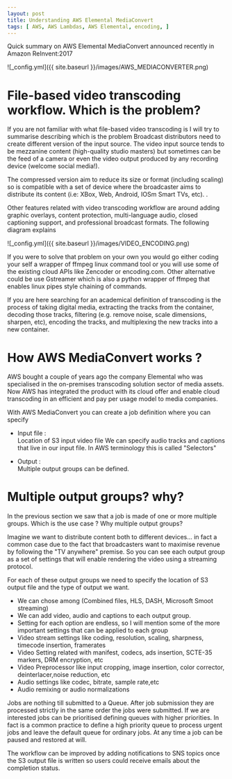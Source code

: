 ```yaml
---
layout: post
title: Understanding AWS Elemental MediaConvert
tags: [ AWS, AWS Lambdas, AWS Elemental, encoding, ]
---
```


Quick summary on AWS Elemental MediaConvert announced recently in Amazon ReInvent:2017

 ![_config.yml]({{ site.baseurl }}/images/AWS_MEDIACONVERTER.png)

# File-based video transcoding workflow. Which is the problem?

If you are not familiar with what file-based video transcoding is I will try to summarise describing which is the problem
Broadcast distributors need to create different version of the input source. The video input source tends to be mezzanine content (high-quality studio masters)
but sometimes can be the feed of a camera or even the video output produced by any recording device (welcome social media!).

The compressed version aim to reduce its size or format (including scaling) so is compatible with a set of device where the broadcaster
aims to distribute its content (i.e: XBox, Web, Android, IOSm Smart TVs, etc). .  

Other features related with video transcoding workflow are around adding graphic overlays, content protection, multi-language audio, closed captioning support, and professional broadcast formats. The following diagram explains

 ![_config.yml]({{ site.baseurl }}/images/VIDEO_ENCODING.png)

If you were to solve that problem on your own you would go either coding your self a wrapper of ffmpeg linux command tool or you will use
some of the existing cloud APIs like Zencoder or encoding.com. Other alternative could be use Gstreamer which is also a python wrapper of ffmpeg that enables
linux pipes style chaining of commands.

If you are here searching for an academical definition of transcoding is the process of taking digital media, extracting the tracks from the container, decoding those tracks, filtering (e.g. remove noise, scale dimensions, sharpen, etc), encoding the tracks, and multiplexing the new tracks into a new container.  

# How AWS MediaConvert works ?

AWS bought a couple of years ago the company Elemental who was specialised in the on-premises transcoding solution sector of media assets.
Now AWS has integrated the product with its cloud offer and enable cloud transcoding in an efficient and pay per usage model to media companies.

With AWS MediaConvert you can create a job definition  where you can specify

 + Input file :  
      Location of S3 input video file
      We can specify audio tracks and captions that live in our input file. In AWS terminology this is called "Selectors"

 + Output :  
      Multiple output groups can be defined.

# Multiple output groups? why?

In the previous section we saw that a job is made of one or more multiple groups. Which is the use case ? Why multiple output groups?

Imagine we want to distribute content both to different devices... in fact a common case due to the fact that broadcasters
want to maximise revenue by following the "TV anywhere" premise. So you can see each output group as a set of settings that will enable rendering the video using a streaming protocol.

For each of these output groups we need to specify the location of S3 output file and the type of output we want.

+ We can chose among (Combined files, HLS, DASH, Microsoft Smoot streaming)
+ We can add video, audio and captions to each output group.
+ Setting for each option are endless, so I will mention some of the more important settings that can be applied to each group
+ Video stream settings like coding, resolution, scaling, sharpness, timecode insertion, framerates
+ Video Setting related with manifest, codecs, ads insertion, SCTE-35 markers, DRM encryption, etc
+ Video Preprocessor like input cropping, image insertion, color corrector, deinterlacer,noise reduction, etc
+ Audio settings like codec, bitrate, sample rate,etc  
+ Audio remixing or audio normalizations

Jobs are nothing till submitted to a Queue.
After job submission they are processed strictly in the same order the jobs were submitted.
If we are interested jobs can be prioritised defining queues with higher priorities.
In fact is a common practice to define a high priority queue to process urgent jobs and leave the default queue for ordinary jobs.
At any time a job can be paused and restored at will.

The workflow can be improved by adding notifications to SNS topics once the S3 output file is written so users could receive emails about the completion status.
